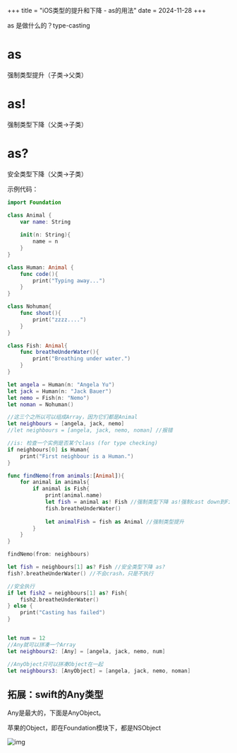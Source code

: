 +++
title = "iOS类型的提升和下降 - as的用法"
date = 2024-11-28
+++

as 是做什么的？type-casting

# as

强制类型提升（子类->父类）

# as!

强制类型下降（父类->子类）

# as?

安全类型下降（父类->子类）

示例代码：

```swift
import Foundation

class Animal {
    var name: String
    
    init(n: String){
        name = n
    }
}

class Human: Animal {
    func code(){
        print("Typing away...")
    }
}

class Nohuman{
    func shout(){
        print("zzzz....")
    }
}

class Fish: Animal{
    func breatheUnderWater(){
        print("Breathing under water.")
    }
}

let angela = Human(n: "Angela Yu")
let jack = Human(n: "Jack Bauer")
let nemo = Fish(n: "Nemo")
let noman = Nohuman()

//这三个之所以可以组成Array，因为它们都是Animal
let neighbours = [angela, jack, nemo]
//let neighbours = [angela, jack, nemo, noman] //报错

//is: 检查一个实例是否某个class (for type checking)
if neighbours[0] is Human{
    print("First neighbour is a Human.")
}

func findNemo(from animals:[Animal]){
    for animal in animals{
        if animal is Fish{
            print(animal.name)
            let fish = animal as! Fish //强制类型下降 as!强制cast down到Fish类型
            fish.breatheUnderWater()
            
            let animalFish = fish as Animal //强制类型提升
        }
    }
}

findNemo(from: neighbours)

let fish = neighbours[1] as? Fish //安全类型下降 as?
fish?.breatheUnderWater() //不会crash，只是不执行

//安全执行
if let fish2 = neighbours[1] as? Fish{
    fish2.breatheUnderWater()
} else {
    print("Casting has failed")
}


let num = 12
//Any就可以拼凑一个Array
let neighbours2: [Any] = [angela, jack, nemo, num]

//AnyObject只可以拼凑Object在一起
let neighbours3: [AnyObject] = [angela, jack, nemo, noman]
```

## 拓展：swift的Any类型

Any是最大的，下面是AnyObject。

苹果的Object，即在Foundation模块下，都是NSObject

![img](https://linxz-aliyun.oss-cn-shenzhen.aliyuncs.com/images/202411281220865.png)

